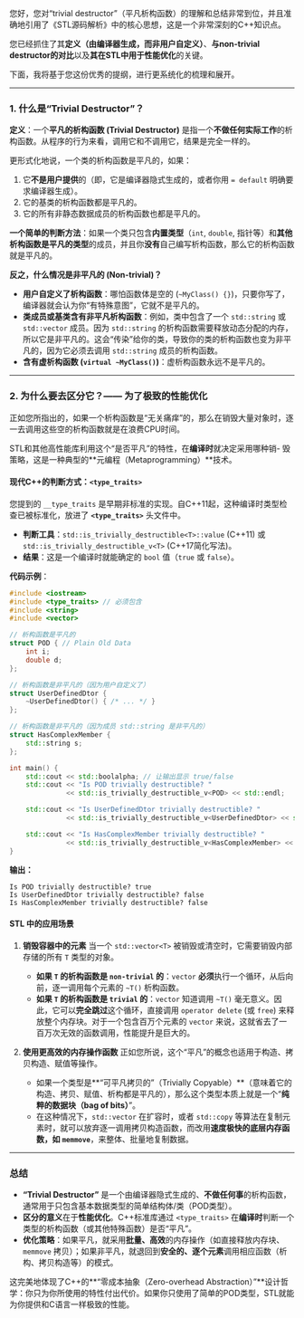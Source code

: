 您好，您对“trivial destructor”（平凡析构函数）的理解和总结非常到位，并且准确地引用了《STL源码解析》中的核心思想，这是一个非常深刻的C++知识点。

您已经抓住了其**定义（由编译器生成，而非用户自定义）**、**与non-trivial destructor的对比**以及**其在STL中用于性能优化**的关键。

下面，我将基于您这份优秀的提纲，进行更系统化的梳理和展开。

-----

### 1\. 什么是“Trivial Destructor”？

**定义**：一个**平凡的析构函数 (Trivial Destructor)** 是指一个**不做任何实际工作**的析构函数。从程序的行为来看，调用它和不调用它，结果是完全一样的。

更形式化地说，一个类的析构函数是平凡的，如果：

1.  它**不是用户提供**的（即，它是编译器隐式生成的，或者你用 `= default` 明确要求编译器生成）。
2.  它的基类的析构函数都是平凡的。
3.  它的所有非静态数据成员的析构函数也都是平凡的。

**一个简单的判断方法**：如果一个类只包含**内置类型**（`int`, `double`, 指针等）和**其他析构函数是平凡的类型**的成员，并且你**没有**自己编写析构函数，那么它的析构函数就是平凡的。

**反之，什么情况是非平凡的 (Non-trivial)？**

  * **用户自定义了析构函数**：哪怕函数体是空的 (`~MyClass() {}`)，只要你写了，编译器就会认为你“有特殊意图”，它就不是平凡的。
  * **类成员或基类含有非平凡析构函数**：例如，类中包含了一个 `std::string` 或 `std::vector` 成员。因为 `std::string` 的析构函数需要释放动态分配的内存，所以它是非平凡的。这会“传染”给你的类，导致你的类的析构函数也变为非平凡的，因为它必须去调用 `std::string` 成员的析构函数。
  * **含有虚析构函数 (`virtual ~MyClass()`)**：虚析构函数永远不是平凡的。

-----

### 2\. 为什么要去区分它？—— 为了极致的性能优化

正如您所指出的，如果一个析构函数是“无关痛痒”的，那么在销毁大量对象时，逐一去调用这些空的析构函数就是在浪费CPU时间。

STL和其他高性能库利用这个“是否平凡”的特性，在**编译时**就决定采用哪种销- 毁策略，这是一种典型的\*\*元编程（Metaprogramming）\*\*技术。

#### 现代C++的判断方式：`<type_traits>`

您提到的 `__type_traits` 是早期非标准的实现。自C++11起，这种编译时类型检查已被标准化，放进了 **`<type_traits>`** 头文件中。

  * **判断工具**：`std::is_trivially_destructible<T>::value` (C++11) 或 `std::is_trivially_destructible_v<T>` (C++17简化写法)。
  * **结果**：这是一个编译时就能确定的 `bool` 值（`true` 或 `false`）。

**代码示例**：

```cpp
#include <iostream>
#include <type_traits> // 必须包含
#include <string>
#include <vector>

// 析构函数是平凡的
struct POD { // Plain Old Data
    int i;
    double d;
};

// 析构函数是非平凡的（因为用户自定义了）
struct UserDefinedDtor {
    ~UserDefinedDtor() { /* ... */ } 
};

// 析构函数是非平凡的（因为成员 std::string 是非平凡的）
struct HasComplexMember {
    std::string s;
};

int main() {
    std::cout << std::boolalpha; // 让输出显示 true/false
    std::cout << "Is POD trivially destructible? " 
              << std::is_trivially_destructible_v<POD> << std::endl;

    std::cout << "Is UserDefinedDtor trivially destructible? " 
              << std::is_trivially_destructible_v<UserDefinedDtor> << std::endl;

    std::cout << "Is HasComplexMember trivially destructible? " 
              << std::is_trivially_destructible_v<HasComplexMember> << std::endl;
}
```

**输出：**

```
Is POD trivially destructible? true
Is UserDefinedDtor trivially destructible? false
Is HasComplexMember trivially destructible? false
```

#### STL 中的应用场景

1.  **销毁容器中的元素**
    当一个 `std::vector<T>` 被销毁或清空时，它需要销毁内部存储的所有 `T` 类型的对象。

      * **如果 `T` 的析构函数是 `non-trivial` 的**：`vector` **必须**执行一个循环，从后向前，逐一调用每个元素的 `~T()` 析构函数。
      * **如果 `T` 的析构函数是 `trivial` 的**：`vector` 知道调用 `~T()` 毫无意义。因此，它可以**完全跳过**这个循环，直接调用 `operator delete` (或 `free`) 来释放整个内存块。对于一个包含百万个元素的 `vector` 来说，这就省去了一百万次无效的函数调用，性能提升是巨大的。

2.  **使用更高效的内存操作函数**
    正如您所说，这个“平凡”的概念也适用于构造、拷贝构造、赋值等操作。

      * 如果一个类型是\*\*“可平凡拷贝的”（Trivially Copyable）\*\*（意味着它的构造、拷贝、赋值、析构都是平凡的），那么这个类型本质上就是一个“**纯粹的数据块（bag of bits）**”。
      * 在这种情况下，`std::vector` 在扩容时，或者 `std::copy` 等算法在复制元素时，就可以放弃逐一调用拷贝构造函数，而改用**速度极快的底层内存函数，如 `memmove`**，来整体、批量地复制数据。

-----

### 总结

  * **“Trivial Destructor”** 是一个由编译器隐式生成的、**不做任何事**的析构函数，通常用于只包含基本数据类型的简单结构体/类（POD类型）。
  * **区分的意义**在于**性能优化**。C++标准库通过 `<type_traits>` 在**编译时**判断一个类型的析构函数（或其他特殊函数）是否“平凡”。
  * **优化策略**：如果平凡，就采用**批量、高效**的内存操作（如直接释放内存块、`memmove` 拷贝）；如果非平凡，就退回到**安全的、逐个元素**调用相应函数（析构、拷贝构造等）的模式。

这完美地体现了C++的\*\*“零成本抽象（Zero-overhead Abstraction）”\*\*设计哲学：你只为你所使用的特性付出代价。如果你只使用了简单的POD类型，STL就能为你提供和C语言一样极致的性能。
